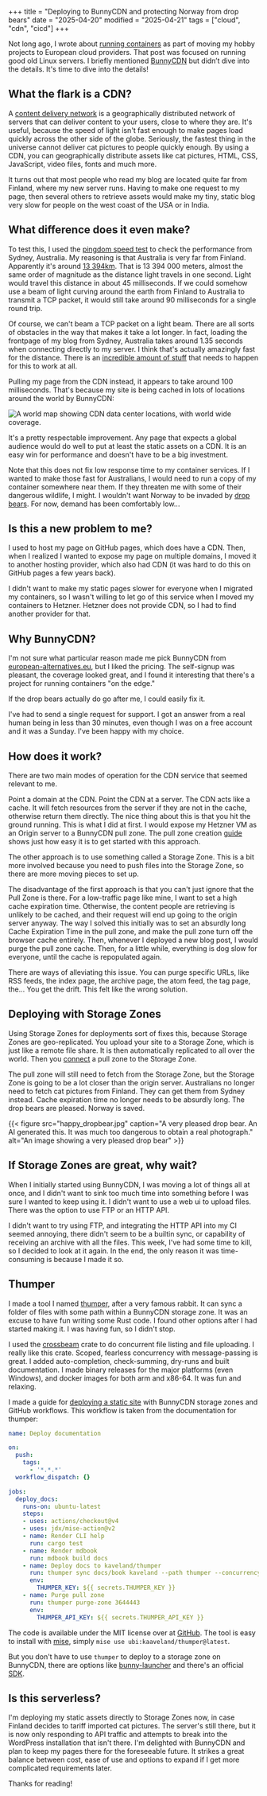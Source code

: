 +++
title = "Deploying to BunnyCDN and protecting Norway from drop bears"
date = "2025-04-20"
modified = "2025-04-21"
tags = ["cloud", "cdn", "cicd"]
+++

Not long ago, I wrote about [running containers](/posts/2025-04-14-running-containers-on-the-cheap) as part of moving my hobby projects to European cloud providers. That post was focused on running good old Linux servers. I briefly mentioned [BunnyCDN](https://bunny.net) but didn’t dive into the details. It's time to dive into the details!

## What the flark is a CDN?

A [content delivery network](https://en.wikipedia.org/wiki/Content_delivery_network) is a geographically distributed network of servers that can deliver content to your users, close to where they are. It's useful, because the speed of light isn't fast enough to make pages load quickly across the other side of the globe. Seriously, the fastest thing in the universe cannot deliver cat pictures to people quickly enough. By using a CDN, you can geographically distribute assets like cat pictures, HTML, CSS, JavaScript, video files, fonts and much more.

It turns out that most people who read my blog are located quite far from Finland, where my new server runs. Having to make one request to my page, then several others to retrieve assets would make my tiny, static blog very slow for people on the west coast of the USA or in India.

## What difference does it even make?

To test this, I used the [pingdom speed test](https://tools.pingdom.com) to check the performance from Sydney, Australia. My reasoning is that Australia is very far from Finland. Apparently it's around [13 394km](https://www.distancefromto.net/distance-from-australia-to-finland). That is 13 394 000 meters, almost the same order of magnitude as the distance light travels in one second. Light would travel this distance in about 45 milliseconds. If we could somehow use a beam of light curving around the earth from Finland to Australia to transmit a TCP packet, it would still take around 90 milliseconds for a single round trip.

Of course, we can't beam a TCP packet on a light beam. There are all sorts of obstacles in the way that makes it take a lot longer. In fact, loading the frontpage of my blog from Sydney, Australia takes around 1.35 seconds when connecting directly to my server. I think that's actually amazingly fast for the distance. There is an [incredible amount of stuff](https://danluu.com/navigate-url/) that needs to happen for this to work at all.

Pulling my page from the CDN instead, it appears to take around 100 milliseconds. That's because my site is being cached in lots of locations around the world by BunnyCDN:

![A world map showing CDN data center locations, with world wide coverage.](bunny_pop_map.png)

It's a pretty respectable improvement. Any page that expects a global audience would do well to put at least the static assets on a CDN. It is an easy win for performance and doesn't have to be a big investment.

Note that this does not fix low response time to my container services. If I wanted to make those fast for Australians, I would need to run a copy of my container somewhere near them. If they threaten me with some of their dangerous wildlife, I might. I wouldn't want Norway to be invaded by [drop bears](https://en.wikipedia.org/wiki/Drop_bear). For now, demand has been comfortably low...

## Is this a new problem to me? 

I used to host my page on GitHub pages, which does have a CDN. Then, when I realized I wanted to expose my page on multiple domains, I moved it to another hosting provider, which also had CDN (it was hard to do this on GitHub pages a few years back).

I didn't want to make my static pages slower for everyone when I migrated my containers, so I wasn't willing to let go of this service when I moved my containers to Hetzner. Hetzner does not provide CDN, so I had to find another provider for that.

## Why BunnyCDN?

I'm not sure what particular reason made me pick BunnyCDN from [european-alternatives.eu](https://european-alternatives.eu/category/cdn-content-delivery-network), but I liked the pricing. The self-signup was pleasant, the coverage looked great, and I found it interesting that there's a project for running containers "on the edge."

If the drop bears actually do go after me, I could easily fix it.

I've had to send a single request for support. I got an answer from a real human being in less than 30 minutes, even though I was on a free account and it was a Sunday. I've been happy with my choice.

## How does it work?

There are two main modes of operation for the CDN service that seemed relevant to me.

Point a domain at the CDN. Point the CDN at a server. The CDN acts like a cache. It will fetch resources from the server if they are not in the cache, otherwise return them directly. The nice thing about this is that you hit the ground running. This is what I did at first. I would expose my Hetzner VM as an Origin server to a BunnyCDN pull zone. The pull zone creation [guide](https://support.bunny.net/hc/en-us/articles/207790269-How-to-create-your-first-Pull-Zone) shows just how easy it is to get started with this approach.

The other approach is to use something called a Storage Zone. This is a bit more involved because you need to push files into the Storage Zone, so there are more moving pieces to set up.

The disadvantage of the first approach is that you can't just ignore that the Pull Zone is there. For a low-traffic page like mine, I want to set a high cache expiration time. Otherwise, the content people are retrieving is unlikely to be cached, and their request will end up going to the origin server anyway. The way I solved this initially was to set an absurdly long Cache Expiration Time in the pull zone, and make the pull zone turn off the browser cache entirely. Then, whenever I deployed a new blog post, I would purge the pull zone cache. Then, for a little while, everything is dog slow for everyone, until the cache is repopulated again.

There are ways of alleviating this issue. You can purge specific URLs, like RSS feeds, the index page, the archive page, the atom feed, the tag page, the... You get the drift. This felt like the wrong solution.

## Deploying with Storage Zones

Using Storage Zones for deployments sort of fixes this, because Storage Zones are geo-replicated. You upload your site to a Storage Zone, which is just like a remote file share. It is then automatically replicated to all over the world. Then you [connect](https://support.bunny.net/hc/en-us/articles/8561433879964-How-to-access-and-deliver-files-from-Bunny-Storage) a pull zone to the Storage Zone.

The pull zone will still need to fetch from the Storage Zone, but the Storage Zone is going to be a lot closer than the origin server. Australians no longer need to fetch cat pictures from Finland. They can get them from Sydney instead. Cache expiration time no longer needs to be absurdly long. The drop bears are pleased. Norway is saved.

{{< figure src="happy_dropbear.jpg" caption="A very pleased drop bear. An AI generated this. It was much too dangerous to obtain a real photograph." alt="An image showing a very pleased drop bear" >}}

## If Storage Zones are great, why wait?

When I initially started using BunnyCDN, I was moving a lot of things all at once, and I didn't want to sink too much time into something before I was sure I wanted to keep using it. I didn't want to use a web ui to upload files. There was the option to use FTP or an HTTP API.

I didn't want to try using FTP, and integrating the HTTP API into my CI seemed annoying, there didn't seem to be a builtin sync, or capability of receiving an archive with all the files. This week, I've had some time to kill, so I decided to look at it again. In the end, the only reason it was time-consuming is because I made it so.

## Thumper

I made a tool I named [thumper](https://kaveland.no/thumper/), after a very famous rabbit. It can sync a folder of files with some path within a BunnyCDN storage zone. It was an excuse to have fun writing some Rust code. I found other options after I had started making it. I was having fun, so I didn't stop.

I used the [crossbeam](https://docs.rs/crossbeam/latest/crossbeam/) crate to do concurrent file listing and file uploading. I really like this crate. Scoped, fearless concurrency with message-passing is great. I added auto-completion, check-summing, dry-runs and built documentation. I made binary releases for the major platforms (even Windows), and docker images for both arm and x86-64. It was fun and relaxing.

I made a guide for [deploying a static site](https://kaveland.no/thumper/bunnycdn.html) with BunnyCDN storage zones and GitHub workflows. This workflow is taken from the documentation for thumper:

```yaml
name: Deploy documentation

on:
  push:
    tags:
      - '*.*.*'
  workflow_dispatch: {}

jobs:
  deploy_docs:
    runs-on: ubuntu-latest
    steps:
    - uses: actions/checkout@v4
    - uses: jdx/mise-action@v2
    - name: Render CLI help
      run: cargo test
    - name: Render mdbook
      run: mdbook build docs
    - name: Deploy docs to kaveland/thumper
      run: thumper sync docs/book kaveland --path thumper --concurrency 4 --verbose
      env:
        THUMPER_KEY: ${{ secrets.THUMPER_KEY }}
    - name: Purge pull zone
      run: thumper purge-zone 3644443
      env:
        THUMPER_API_KEY: ${{ secrets.THUMPER_API_KEY }}
```

The code is available under the MIT license over at [GitHub](https://github.com/kaaveland/thumper). The tool is easy to install with [mise](https://mise.jdx.dev/), simply `mise use ubi:kaaveland/thumper@latest`.

But you don't have to use `thumper` to deploy to a storage zone on BunnyCDN, there are options like [bunny-launcher](https://bunny-launcher.net/) and there's an official [SDK](https://bunny-launcher.net/bunny-sdk/quickstart/).

## Is this serverless?

I'm deploying my static assets directly to Storage Zones now, in case Finland decides to tariff imported cat pictures. The server's still there, but it is now only responding to API traffic and attempts to break into the WordPress installation that isn't there. I'm delighted with BunnyCDN and plan to keep my pages there for the foreseeable future. It strikes a great balance between cost, ease of use and options to expand if I get more complicated requirements later.

Thanks for reading!
